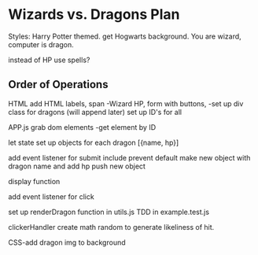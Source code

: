 # Wizards vs. Dragons Plan

Styles: Harry Potter themed.
get Hogwarts background.
You are wizard, computer is dragon.

instead of HP use spells?

## Order of Operations

HTML
add HTML labels, span -Wizard HP, form with buttons,
-set up div class for dragons (will append later)
set up ID's for all

APP.js
grab dom elements -get element by ID

let state
set up objects for each dragon [{name, hp}]

add event listener for submit
include prevent default
make new object with dragon name and add hp
push new object

display function

add event listener for click

set up renderDragon function in utils.js
TDD in example.test.js

clickerHandler
create math random to generate likeliness of hit.

CSS-add dragon img to background

